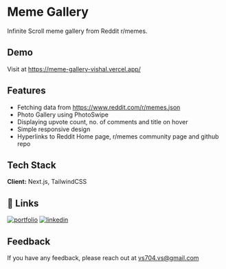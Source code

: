 
# Meme Gallery

Infinite Scroll meme gallery from Reddit r/memes.


## Demo

Visit at https://meme-gallery-vishal.vercel.app/


## Features

- Fetching data from https://www.reddit.com/r/memes.json
- Photo Gallery using PhotoSwipe
- Displaying upvote count, no. of comments and title on hover
- Simple responsive design
- Hyperlinks to Reddit Home page, r/memes community page and github repo


## Tech Stack

**Client:** Next.js, TailwindCSS


## 🔗 Links
[![portfolio](https://img.shields.io/badge/my_portfolio-000?style=for-the-badge&logo=ko-fi&logoColor=white)](https://katherineoelsner.com/)
[![linkedin](https://img.shields.io/badge/linkedin-0A66C2?style=for-the-badge&logo=linkedin&logoColor=white)](https://www.linkedin.com/)

## Feedback

If you have any feedback, please reach out at vs704.vs@gmail.com

